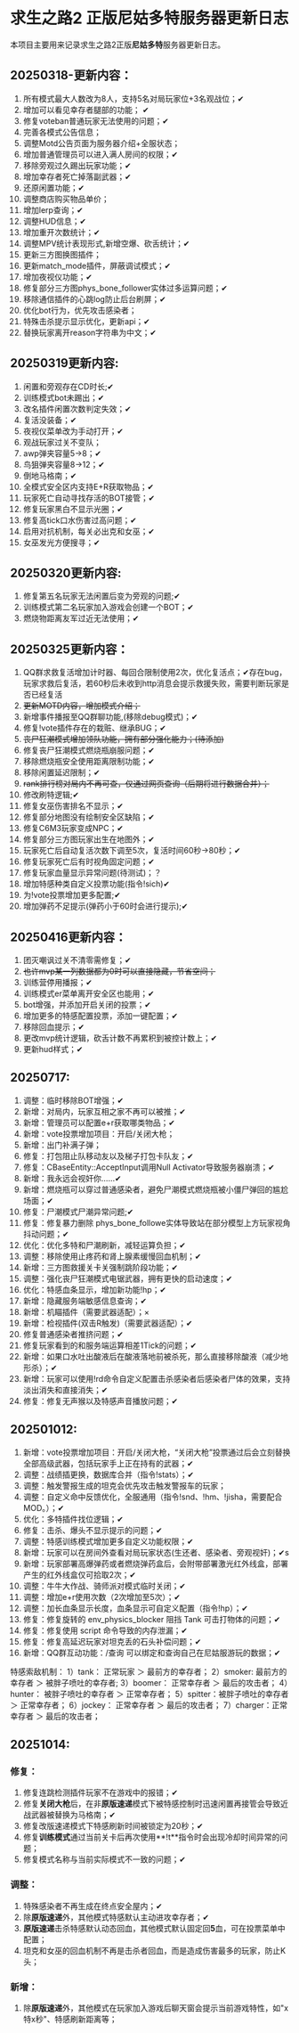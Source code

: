# 求生之路2 正版尼姑多特服务器更新日志

本项目主要用来记录求生之路2正版**尼姑多特**服务器更新日志。

## 20250318-更新内容：
1. 所有模式最大人数改为8人，支持5名对局玩家位+3名观战位；✔  
2. 增加可以看见幸存者腿部的功能； ✔ 
3. 修复voteban普通玩家无法使用的问题；✔  
4. 完善各模式公告信息；  
5. 调整Motd公告页面为服务器介绍+全服状态；  
6. 增加普通管理员可以进入满人房间的权限；✔
7. 移除旁观过久踢出玩家功能；✔  
8. 增加幸存者死亡掉落副武器；✔  
9. 还原闲置功能；✔  
10. 调整商店购买物品单价；  
11. 增加lerp查询；✔  
12. 调整HUD信息；✔
13. 增加重开次数统计；✔
14. 调整MPV统计表现形式,新增空爆、砍舌统计；✔
15. 更新三方图换图插件；
16. 更新match_mode插件，屏蔽调试模式；✔
17. 增加夜视仪功能；✔
18. 修复部分三方图phys_bone_follower实体过多运算问题；✔
19. 移除通信插件的心跳log防止后台刷屏；✔
20. 优化bot行为，优先攻击感染者；
21. 特殊击杀提示显示优化，更新api；✔
22. 替换玩家离开reason字符串为中文；✔

## 20250319更新内容:
1. 闲置和旁观存在CD时长;✔
2. 训练模式bot未踢出；✔
3. 改名插件闲置次数判定失效；✔
4. 复活没装备；✔
5. 夜视仪菜单改为手动打开；✔
6. 观战玩家过关不变队；
7. awp弹夹容量5→8；✔
8. 鸟狙弹夹容量8→12；✔
9. 倒地马格南；✔
10. 全模式安全区内支持E+R获取物品；✔
11. 玩家死亡自动寻找存活的BOT接管；✔
12. 修复玩家黑白不显示光圈；✔
13. 修复高tick口水伤害过高问题；✔
14. 启用对抗机制，每关必出克和女巫；✔
15. 女巫发光方便搜寻；✔

## 20250320更新内容:
1. 修复第五名玩家无法闲置后变为旁观的问题;✔
2. 训练模式第二名玩家加入游戏会创建一个BOT；✔
3. 燃烧物距离友军过近无法使用；✔

## 20250325更新内容：
1. QQ群求救复活增加计时器、每回合限制使用2次，优化复活点；✔存在bug，玩家求救后复活，若60秒后未收到http消息会提示救援失败，需要判断玩家是否已经复活
2. ~~更新MOTD内容，增加模式介绍；~~
3. 新增事件播报至QQ群聊功能,(移除debug模式)；✔
4. 修复!vote插件存在的栽赃、继承BUG；✔
5. ~~丧尸狂潮模式增加领队功能，拥有部分强化能力；(待添加)~~
6. 修复丧尸狂潮模式燃烧瓶崩服问题；✔
7. 移除燃烧瓶安全使用距离限制功能；✔
8. 移除闲置延迟限制；✔
9. ~~rank排行榜对局内不再可查，仅通过网页查询（后期将进行数据合并）；~~
10. 修改刷特逻辑;✔
11. 修复女巫伤害排名不显示；✔
12. 修复部分地图没有绘制安全区缺陷；✔
13. 修复C6M3玩家变成NPC；✔
14. 修复部分三方图玩家出生在地图外；✔
15. 玩家死亡后自动复活次数下调至5次，复活时间60秒→80秒；✔
16. 修复玩家死亡后有时视角固定问题；✔
17. 修复玩家血量显示异常问题(待测试)；？
18. 增加特感种类自定义投票功能(指令!sich)✔
19. 为!vote投票增加更多配置;✔
20. 增加弹药不足提示(弹药小于60时会进行提示);✔

## 20250416更新内容：
1. 团灭嘲讽过关不清零需修复；✔
2. ~~也许mvp某一列数据都为0时可以直接隐藏，节省空间；~~
3. 训练营停用播报；✔
4. 训练模式er菜单离开安全区也能用；✔
5. bot增强，并添加开启关闭的投票；✔
6. 增加更多的特感配置投票，添加一键配置；✔
7. 移除回血提示；✔
8. 更改mvp统计逻辑，砍舌计数不再累积到被控计数上；✔
9. 更新hud样式；✔

## 20250717:
1. 调整：临时移除BOT增强；✔
2. 新增：对局内，玩家互相之家不再可以被推；✔
3. 新增：管理员可以配置e+r获取哪类物品；✔
4. 新增：vote投票增加项目：开启/关闭大枪；
5. 新增：出门补满子弹；
6. 修复：打包阻止队移动友以及梯子打包卡队友；✔
7. 修复：CBaseEntity::AcceptInput调用Null Activator导致服务器崩溃；✔
8. 新增：我永远会视奸你……✔
9. 新增：燃烧瓶可以穿过普通感染者，避免尸潮模式燃烧瓶被小僵尸弹回的尴尬场面；✔
10. 修复：尸潮模式尸潮异常问题;✔
11. 修复：修复暴力删除 phys_bone_followe实体导致站在部分模型上方玩家视角抖动问题；✔
12. 优化：优化多特和尸潮刷新，减轻运算负担；✔
13. 调整：移除使用止疼药和肾上腺素缓慢回血机制；✔
14. 新增：三方图救援关卡关强制跳阶段功能；✔
15. 调整：强化丧尸狂潮模式电锯武器，拥有更快的启动速度；✔
16. 优化：特感血条显示，增加新功能!hp；✔
17. 新增：隐藏服务端敏感信息查询；✔
18. 新增：机瞄插件（需要武器适配）；×
19. 新增：检视插件(双击R触发)（需要武器适配）；✔
20. 修复普通感染者推挤问题；✔
21. 修复玩家看到的和服务端运算相差1Tick的问题；✔
22. 新增：如果口水吐出酸液后在酸液落地前被杀死，那么直接移除酸液（减少地形杀）；✔
23. 新增：玩家可以使用!rd命令自定义配置击杀感染者后感染者尸体的效果，支持淡出消失和直接消失；✔
24. 修复：修复无声猴以及特感声音播放问题；✔

## 202501012:
1. 新增：vote投票增加项目：开启/关闭大枪，“关闭大枪”投票通过后会立刻替换全部高级武器，包括玩家手上正在持有的武器；✔
3. 调整：战绩插更换，数据库合并（指令!stats）；✔
4. 调整：触发警报生成的坦克会优先攻击触发警报车的玩家；
5. 调整：自定义命中反馈优化，全服通用（指令!snd、!hm、!jisha，需要配合MOD。）；✔
6. 优化：多特插件找位逻辑；✔
7. 修复：击杀、爆头不显示提示的问题；✔
8. 调整：特感训练模式增加更多自定义功能权限；✔
9. 新增：玩家可以在房间外查看对局玩家状态(生还者、感染者、旁观视奸)；✔s
10. 新增：玩家部署高爆弹药或者燃烧弹药盒后，会附带部署激光红外线盒，部署产生的红外线盒仅可拾取2次；✔
11. 调整：牛牛大作战、骑师派对模式临时关闭；✔
12. 调整：增加e+r使用次数（2次增加至5次）；✔
13. 调整：加长血条显示长度，血条显示可自定义配置（指令!hp）；✔
14. 修复：修复旋转的 env_physics_blocker 阻挡 Tank 可击打物体的问题；✔
15. 修复：修复使用 script 命令导致的内存泄漏；✔
16. 修复：修复高延迟玩家对坦克丢的石头补偿问题；✔
17. 新增：QQ群互动功能：/查询 可以绑定和查询自己在尼姑服游玩的数据；✔


特感索敌机制：
1）tank：   正常玩家 ＞ 最前方的幸存者；
2）smoker:  最前方的幸存者 ＞ 被胖子喷吐的幸存者;
3）boomer： 正常幸存者 ＞ 最后的攻击者；
4）hunter： 被胖子喷吐的幸存者 ＞ 正常幸存者；
5）spitter：被胖子喷吐的幸存者 ＞ 正常幸存者；
6）jockey： 正常幸存者 ＞ 最后的攻击者；
7）charger：正常幸存者 ＞ 最后的攻击者；

## 20251014:

### 修复：
1. 修复连跳检测插件玩家不在游戏中的报错；✔
2. 修复**关闭大枪**后，在非**原版速递**模式下被特感控制时迅速闲置再接管会导致近战武器被替换为马格南；✔
3. 修复改版速递模式下特感刷新时间被锁定为20秒；✔
4. 修复**训练模式**通过当前关卡后再次使用**!t**指令时会出现冷却时间异常的问题；
5. 修复模式名称与当前实际模式不一致的问题；✔


### 调整：
1. 特殊感染者不再生成在终点安全屋内；✔
2. 除**原版速递**外，其他模式特感默认主动进攻幸存者；✔
3. **原版速递**击杀特感默认动态回血，其他模式默认固定回**5**血，可在投票菜单中配置；
4. 坦克和女巫的回血机制不再是击杀者回血，而是造成伤害最多的玩家，防止K头；

### 新增：
1. 除**原版速递**外，其他模式在玩家加入游戏后聊天窗会提示当前游戏特性，如"x特x秒"、特感刷新距离等；
